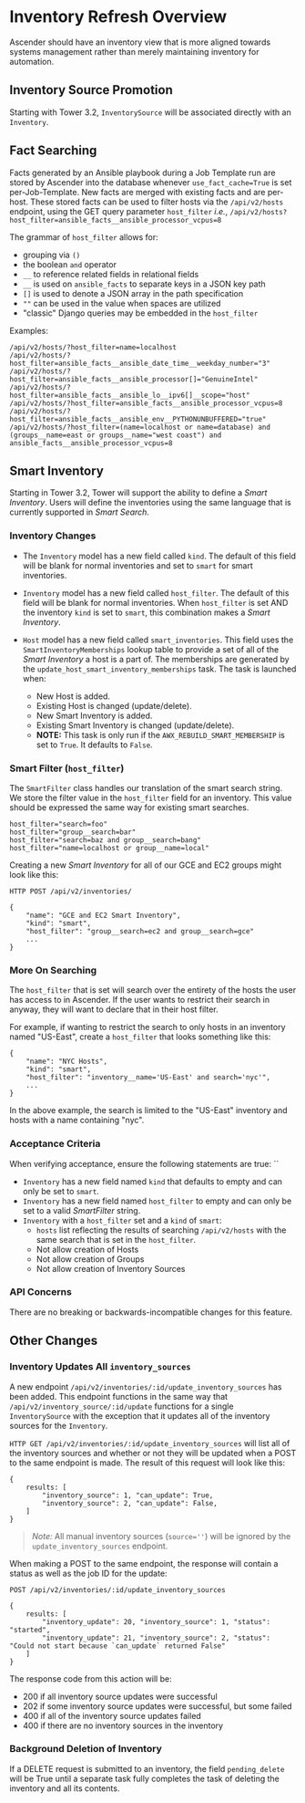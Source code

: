 # Inventory Refresh Overview
Ascender should have an inventory view that is more aligned towards systems management
rather than merely maintaining inventory for automation.

## Inventory Source Promotion
Starting with Tower 3.2, `InventorySource` will be associated directly with an `Inventory`.


## Fact Searching
Facts generated by an Ansible playbook during a Job Template run are stored by Ascender into the database
whenever `use_fact_cache=True` is set per-Job-Template. New facts are merged with existing
facts and are per-host. These stored facts can be used to filter hosts via the
`/api/v2/hosts` endpoint, using the GET query parameter `host_filter` *i.e.*,
`/api/v2/hosts?host_filter=ansible_facts__ansible_processor_vcpus=8`

The grammar of `host_filter` allows for:
* grouping via `()`
* the boolean `and` operator
* `__` to reference related fields in relational fields
* `__` is used on `ansible_facts` to separate keys in a JSON key path
* `[]` is used to denote a JSON array in the path specification
* `""` can be used in the value when spaces are utilized
* "classic" Django queries may be embedded in the `host_filter`

Examples:
```
/api/v2/hosts/?host_filter=name=localhost
/api/v2/hosts/?host_filter=ansible_facts__ansible_date_time__weekday_number="3"
/api/v2/hosts/?host_filter=ansible_facts__ansible_processor[]="GenuineIntel"
/api/v2/hosts/?host_filter=ansible_facts__ansible_lo__ipv6[]__scope="host"
/api/v2/hosts/?host_filter=ansible_facts__ansible_processor_vcpus=8
/api/v2/hosts/?host_filter=ansible_facts__ansible_env__PYTHONUNBUFFERED="true"
/api/v2/hosts/?host_filter=(name=localhost or name=database) and (groups__name=east or groups__name="west coast") and ansible_facts__ansible_processor_vcpus=8
```

## Smart Inventory
Starting in Tower 3.2, Tower will support the ability to define a _Smart Inventory_.
Users will define the inventories using the same language that is currently supported
in _Smart Search_.

### Inventory Changes
* The `Inventory` model has a new field called `kind`. The default of this field will be blank
for normal inventories and set to `smart` for smart inventories.

* `Inventory` model has a new field called `host_filter`. The default of this field will be blank
for normal inventories. When `host_filter` is set AND the inventory `kind` is set to `smart`, this combination makes a _Smart Inventory_.

* `Host` model has a new field called `smart_inventories`. This field uses the `SmartInventoryMemberships`
lookup table to provide a set of all of the _Smart Inventory_ a host is a part of. The memberships
are generated by the `update_host_smart_inventory_memberships` task. The task is launched when:
    * New Host is added.
    * Existing Host is changed (update/delete).
    * New Smart Inventory is added.
    * Existing Smart Inventory is changed (update/delete).
    * **NOTE:** This task is only run if the `AWX_REBUILD_SMART_MEMBERSHIP` is set to `True`. It defaults to `False`.

### Smart Filter (`host_filter`)
The `SmartFilter` class handles our translation of the smart search string. We store the
filter value in the `host_filter` field for an inventory. This value should be expressed
the same way for existing smart searches.

    host_filter="search=foo"
    host_filter="group__search=bar"
    host_filter="search=baz and group__search=bang"
    host_filter="name=localhost or group__name=local"

Creating a new _Smart Inventory_ for all of our GCE and EC2 groups might look like this:

    HTTP POST /api/v2/inventories/

    {
        "name": "GCE and EC2 Smart Inventory",
        "kind": "smart",
        "host_filter": "group__search=ec2 and group__search=gce"
        ...
    }

### More On Searching
The `host_filter` that is set will search over the entirety of the hosts the user has
access to in Ascender. If the user wants to restrict their search in anyway, they will
want to declare that in their host filter.

For example, if wanting to restrict the search to only hosts in an inventory
named "US-East", create a `host_filter` that looks something like this:

    {
        "name": "NYC Hosts",
        "kind": "smart",
        "host_filter": "inventory__name='US-East' and search='nyc'",
        ...
    }

In the above example, the search is limited to the "US-East" inventory and
hosts with a name containing "nyc".


### Acceptance Criteria

When verifying acceptance, ensure the following statements are true:
``

* `Inventory` has a new field named `kind` that defaults to empty and
can only be set to `smart`.
* `Inventory` has a new field named `host_filter` to empty and can only be
set to a valid _SmartFilter_ string.
* `Inventory` with a `host_filter` set and a `kind` of `smart`:
    * `hosts` list reflecting the results of searching `/api/v2/hosts` with the same
search that is set in the `host_filter`.
    * Not allow creation of Hosts
    * Not allow creation of Groups
    * Not allow creation of Inventory Sources

### API Concerns
There are no breaking or backwards-incompatible changes for this feature.


## Other Changes

### Inventory Updates All `inventory_sources`
A new endpoint `/api/v2/inventories/:id/update_inventory_sources` has been added. This endpoint
functions in the same way that `/api/v2/inventory_source/:id/update` functions for a single
`InventorySource` with the exception that it updates all of the inventory sources for the
`Inventory`.

`HTTP GET /api/v2/inventories/:id/update_inventory_sources` will list all of the inventory
sources and whether or not they will be updated when a POST to the same endpoint is made. The result of
this request will look like this:

    {
        results: [
            "inventory_source": 1, "can_update": True,
            "inventory_source": 2, "can_update": False,
        ]
    }

> *Note:* All manual inventory sources (`source=''`) will be ignored by the `update_inventory_sources` endpoint.

When making a POST to the same endpoint, the response will contain a status as well as the job ID for the update:

    POST /api/v2/inventories/:id/update_inventory_sources

    {
        results: [
            "inventory_update": 20, "inventory_source": 1, "status": "started",
            "inventory_update": 21, "inventory_source": 2, "status": "Could not start because `can_update` returned False"
        ]
    }


The response code from this action will be:

 - 200 if all inventory source updates were successful
 - 202 if some inventory source updates were successful, but some failed
 - 400 if all of the inventory source updates failed
 - 400 if there are no inventory sources in the inventory


### Background Deletion of Inventory

If a DELETE request is submitted to an inventory, the field `pending_delete` will be True until a separate task fully completes the task of deleting the inventory and all its contents.
